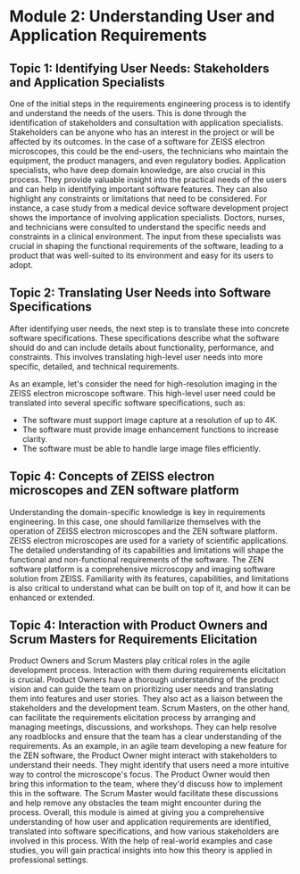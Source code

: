 # Module 2: Understanding User and Application Requirements

## Topic 1: Identifying User Needs: Stakeholders and Application Specialists
One of the initial steps in the requirements engineering process is to identify and understand the needs of the users. This is done through the identification of stakeholders and consultation with application specialists. Stakeholders can be anyone who has an interest in the project or will be affected by its outcomes. In the case of a software for ZEISS electron microscopes, this could be the end-users, the technicians who maintain the equipment, the product managers, and even regulatory bodies.
Application specialists, who have deep domain knowledge, are also crucial in this process. They provide valuable insight into the practical needs of the users and can help in identifying important software features. They can also highlight any constraints or limitations that need to be considered.
For instance, a case study from a medical device software development project shows the importance of involving application specialists. Doctors, nurses, and technicians were consulted to understand the specific needs and constraints in a clinical environment. The input from these specialists was crucial in shaping the functional requirements of the software, leading to a product that was well-suited to its environment and easy for its users to adopt.

## Topic 2: Translating User Needs into Software Specifications

After identifying user needs, the next step is to translate these into concrete software specifications. These specifications describe what the software should do and can include details about functionality, performance, and constraints. This involves translating high-level user needs into more specific, detailed, and technical requirements.

As an example, let's consider the need for high-resolution imaging in the ZEISS electron microscope software. This high-level user need could be translated into several specific software specifications, such as:
* The software must support image capture at a resolution of up to 4K.
* The software must provide image enhancement functions to increase clarity.
* The software must be able to handle large image files efficiently.

## Topic 4: Concepts of ZEISS electron microscopes and ZEN software platform

Understanding the domain-specific knowledge is key in requirements engineering. In this case, one should familiarize themselves with the operation of ZEISS electron microscopes and the ZEN software platform.
ZEISS electron microscopes are used for a variety of scientific applications. The detailed understanding of its capabilities and limitations will shape the functional and non-functional requirements of the software. The ZEN software platform is a comprehensive microscopy and imaging software solution from ZEISS. Familiarity with its features, capabilities, and limitations is also critical to understand what can be built on top of it, and how it can be enhanced or extended.

## Topic 4: Interaction with Product Owners and Scrum Masters for Requirements Elicitation
Product Owners and Scrum Masters play critical roles in the agile development process. Interaction with them during requirements elicitation is crucial.
Product Owners have a thorough understanding of the product vision and can guide the team on prioritizing user needs and translating them into features and user stories. They also act as a liaison between the stakeholders and the development team.
Scrum Masters, on the other hand, can facilitate the requirements elicitation process by arranging and managing meetings, discussions, and workshops. They can help resolve any roadblocks and ensure that the team has a clear understanding of the requirements.
As an example, in an agile team developing a new feature for the ZEN software, the Product Owner might interact with stakeholders to understand their needs. They might identify that users need a more intuitive way to control the microscope's focus. The Product Owner would then bring this information to the team, where they'd discuss how to implement this in the software. The Scrum Master would facilitate these discussions and help remove any obstacles the team might encounter during the process.
Overall, this module is aimed at giving you a comprehensive understanding of how user and application requirements are identified, translated into software specifications, and how various stakeholders are involved in this process. With the help of real-world examples and case studies, you will gain practical insights into how this theory is applied in professional settings.
